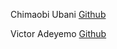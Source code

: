 Chimaobi Ubani [Github](https://github.com/WizTheRealist)

Victor Adeyemo [Github](https://github.com/Static-string)
